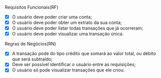 Requisitos Funcionais(RF)
- [X] O usuário deve poder criar uma conta;
- [X] O usuário deve poder obter um extrato da sua conta;
- [X] O usuário deve poder listar todas transações que já ocorreram;
- [X] O usuário deve poder visualizar uma transação única.

Regras de Negócios(RN)
- [X] A transação pode do tipo crédito que somará ao valor total, ou débito que será subtraído;
- [X] Deve ser possível identificar o usuário entre as requisições;
- [X] O usuário só pode visualizar transações que ele criou.